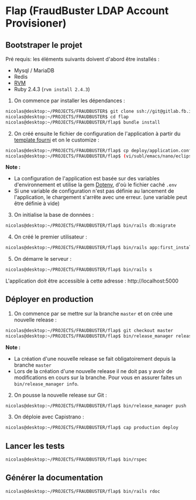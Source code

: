 # Flap (FraudBuster LDAP Account Provisioner)

## Bootstraper le projet

Pré requis: les éléments suivants doivent d'abord être installés :

* Mysql / MariaDB
* Redis
* [RVM](https://rvm.io/)
* Ruby 2.4.3 (`rvm install 2.4.3`)

1) On commence par installer les dépendances :

```sh
nicolas@desktop:~/PROJECTS/FRAUDBUSTER$ git clone ssh://git@gitlab.fb.int:2230/team-system/flap.git
nicolas@desktop:~/PROJECTS/FRAUDBUSTER$ cd flap
nicolas@desktop:~/PROJECTS/FRAUDBUSTER/flap$ bundle install
```


2) On créé ensuite le fichier de configuration de l'application à partir du [template fourni](/deploy/application.conf.sample) et on le customize :

```sh
nicolas@desktop:~/PROJECTS/FRAUDBUSTER/flap$ cp deploy/application.conf.sample .env
nicolas@desktop:~/PROJECTS/FRAUDBUSTER/flap$ (vi/subl/emacs/nano/eclipse) .env
```

**Note :**

* La configuration de l'application est basée sur des variables d'environnement et utilise la gem [Dotenv](https://github.com/bkeepers/dotenv), d'où le fichier caché `.env`
* Si une variable de configuration n'est pas définie au lancement de l'application, le chargement s'arrête avec une erreur. (une variable peut être définie à vide)


3) On initialise la base de données :

```sh
nicolas@desktop:~/PROJECTS/FRAUDBUSTER/flap$ bin/rails db:migrate
```


4) On créé le premier utilisateur :

```sh
nicolas@desktop:~/PROJECTS/FRAUDBUSTER/flap$ bin/rails app:first_install
```


5) On démarre le serveur :

```sh
nicolas@desktop:~/PROJECTS/FRAUDBUSTER/flap$ bin/rails s
```

L'application doit être accessible à cette adresse : http://localhost:5000


## Déployer en production

1) On commence par se mettre sur la branche `master` et on crée une nouvelle release :

```sh
nicolas@desktop:~/PROJECTS/FRAUDBUSTER/flap$ git checkout master
nicolas@desktop:~/PROJECTS/FRAUDBUSTER/flap$ bin/release_manager release
```

**Note :**

* La création d'une nouvelle release se fait obligatoirement depuis la branche `master`
* Lors de la création d'une nouvelle release il ne doit pas y avoir de modifications en cours sur la branche. Pour vous en assurer faites un `bin/release_manager info`.


2) On pousse la nouvelle release sur Git :

```sh
nicolas@desktop:~/PROJECTS/FRAUDBUSTER/flap$ bin/release_manager push
```


3) On déploie avec Capistrano :

```sh
nicolas@desktop:~/PROJECTS/FRAUDBUSTER/flap$ cap production deploy
```


## Lancer les tests

```sh
nicolas@desktop:~/PROJECTS/FRAUDBUSTER/flap$ bin/rspec
```


## Générer la documentation

```sh
nicolas@desktop:~/PROJECTS/FRAUDBUSTER/flap$ bin/rails rdoc
```
